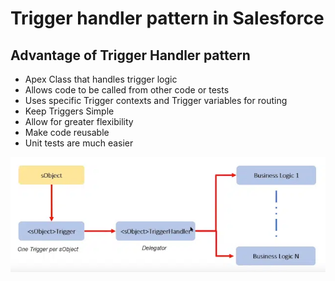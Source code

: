 # Trigger handler pattern in Salesforce
## Advantage of Trigger Handler pattern

* Apex Class that handles trigger logic
* Allows code to be called from other code or tests
* Uses specific Trigger contexts and Trigger variables for routing
* Keep Triggers Simple
* Allow for greater flexibility
* Make code reusable
* Unit tests are much easier

![screenshot](https://github.com/NguyenXuanThin/Trigger-pattern/blob/main/image.png)
